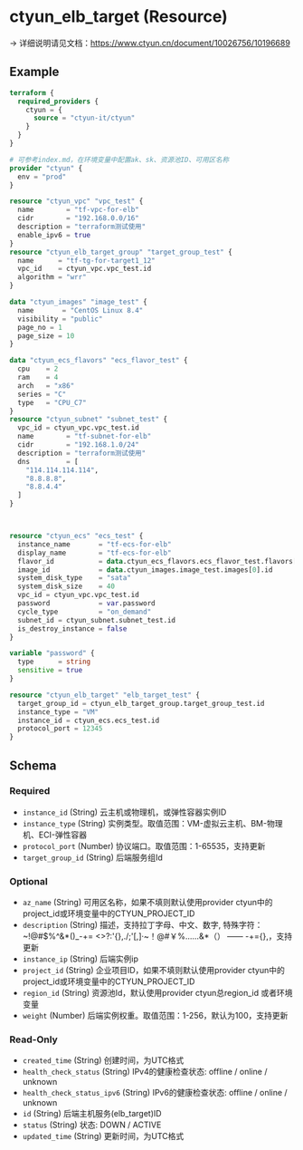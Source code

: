 # ctyun_elb_target (Resource)
-> 详细说明请见文档：https://www.ctyun.cn/document/10026756/10196689



## Example

```terraform
terraform {
  required_providers {
    ctyun = {
      source = "ctyun-it/ctyun"
    }
  }
}

# 可参考index.md，在环境变量中配置ak、sk、资源池ID、可用区名称
provider "ctyun" {
  env = "prod"
}

resource "ctyun_vpc" "vpc_test" {
  name        = "tf-vpc-for-elb"
  cidr        = "192.168.0.0/16"
  description = "terraform测试使用"
  enable_ipv6 = true
}
resource "ctyun_elb_target_group" "target_group_test" {
  name      = "tf-tg-for-target1_12"
  vpc_id    = ctyun_vpc.vpc_test.id
  algorithm = "wrr"
}

data "ctyun_images" "image_test" {
  name       = "CentOS Linux 8.4"
  visibility = "public"
  page_no = 1
  page_size = 10
}

data "ctyun_ecs_flavors" "ecs_flavor_test" {
  cpu    = 2
  ram    = 4
  arch   = "x86"
  series = "C"
  type   = "CPU_C7"
}
resource "ctyun_subnet" "subnet_test" {
  vpc_id = ctyun_vpc.vpc_test.id
  name        = "tf-subnet-for-elb"
  cidr        = "192.168.1.0/24"
  description = "terraform测试使用"
  dns         = [
    "114.114.114.114",
    "8.8.8.8",
    "8.8.4.4"
  ]
}



resource "ctyun_ecs" "ecs_test" {
  instance_name       = "tf-ecs-for-elb"
  display_name        = "tf-ecs-for-elb"
  flavor_id           = data.ctyun_ecs_flavors.ecs_flavor_test.flavors[0].id
  image_id            = data.ctyun_images.image_test.images[0].id
  system_disk_type    = "sata"
  system_disk_size    = 40
  vpc_id = ctyun_vpc.vpc_test.id
  password            = var.password
  cycle_type          = "on_demand"
  subnet_id = ctyun_subnet.subnet_test.id
  is_destroy_instance = false
}

variable "password" {
  type      = string
  sensitive = true
}

resource "ctyun_elb_target" "elb_target_test" {
  target_group_id = ctyun_elb_target_group.target_group_test.id
  instance_type = "VM"
  instance_id = ctyun_ecs.ecs_test.id
  protocol_port = 12345
}
```

<!-- schema generated by tfplugindocs -->
## Schema

### Required

- `instance_id` (String) 云主机或物理机，或弹性容器实例ID
- `instance_type` (String) 实例类型。取值范围：VM-虚拟云主机、BM-物理机、ECI-弹性容器
- `protocol_port` (Number) 协议端口。取值范围：1-65535，支持更新
- `target_group_id` (String) 后端服务组Id

### Optional

- `az_name` (String) 可用区名称，如果不填则默认使用provider ctyun中的project_id或环境变量中的CTYUN_PROJECT_ID
- `description` (String) 描述，支持拉丁字母、中文、数字, 特殊字符：~!@#$%^&*()_-+= <>?:'{},./;'[,]·~！@#￥%……&*（） —— -+={},，支持更新
- `instance_ip` (String) 后端实例ip
- `project_id` (String) 企业项目ID，如果不填则默认使用provider ctyun中的project_id或环境变量中的CTYUN_PROJECT_ID
- `region_id` (String) 资源池Id，默认使用provider ctyun总region_id 或者环境变量
- `weight` (Number) 后端实例权重。取值范围：1-256，默认为100，支持更新

### Read-Only

- `created_time` (String) 创建时间，为UTC格式
- `health_check_status` (String) IPv4的健康检查状态: offline / online / unknown
- `health_check_status_ipv6` (String) IPv6的健康检查状态: offline / online / unknown
- `id` (String) 后端主机服务(elb_target)ID
- `status` (String) 状态: DOWN / ACTIVE
- `updated_time` (String) 更新时间，为UTC格式